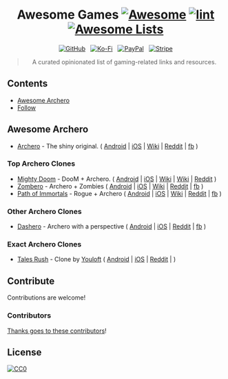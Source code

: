 <div align="center">

<!-- title -->

<!--lint ignore no-dead-urls-->

# Awesome Games [![Awesome](https://awesome.re/badge.svg)](https://awesome.re) [![lint](https://github.com/helena-o-shaw/awesome-games/actions/workflows/lint.yaml/badge.svg)](https://github.com/helena-o-shaw/awesome-games/actions/workflows/lint.yaml) [![Awesome Lists](https://srv-cdn.himpfen.io/badges/awesome-lists/awesomelists-flat.svg)](https://github.com/brandonhimpfen/awesome)

[![GitHub](https://srv-cdn.himpfen.io/badges/github/github-flat.svg)](https://github.com/sponsors/helena-o-shaw/) &nbsp; [![Ko-Fi](https://srv-cdn.himpfen.io/badges/kofi/kofi-flat.svg)](https://ko-fi.com/helena_shaw) &nbsp; [![PayPal](https://srv-cdn.himpfen.io/badges/paypal/paypal-flat.svg)](https://paypal.me/helena_shaw) &nbsp; [![Stripe](https://srv-cdn.himpfen.io/badges/stripe/stripe-flat.svg)](https://tinyurl.com/helena-o-shaw)

<!-- subtitle -->

> A curated opinionated list of gaming-related links and resources.

<!-- image -->

<!--
<a href="" target="_blank" rel="noopener noreferrer">
  <img src="" />
</a>
-->

<!-- description -->

<!-- TODO -->

</div>

<!-- TOC -->

## Contents

- [Awesome Archero](#awesome-archero)
- [Follow](#follow)

<!-- CONTENT -->

## Awesome Archero

- [Archero](https://www.habby.fun/game/detail/archero) - The shiny original.
(
[Android](https://play.google.com/store/apps/details?id=com.habby.archero) |
[iOS](https://apps.apple.com/us/app/archero/id1453651052) |
[Wiki](https://archero.fandom.com/wiki/Archero_Wiki) |
[Reddit](https://www.reddit.com/r/Archero/wiki/index/) |
[fb](https://www.facebook.com/archerogame/)
)

### Top Archero Clones

- [Mighty Doom](https://bethesda.net/en-US/game/mightydoom) - DooM + Archero.
(
[Android](https://play.google.com/store/apps/details?id=com.bethsoft.ubu) |
[iOS](https://apps.apple.com/us/app/mighty-doom/id1535673981) |
[Wiki](https://doom.fandom.com/wiki/Mighty_Doom) |
[Wiki](https://doomwiki.org/wiki/Mighty_Doom) | 
[Reddit](https://www.reddit.com/r/MightyDoom/top/?t=all)
)
- [Zombero](https://aldagames.com/games/zombero) - Archero + Zombies
(
[Android](https://play.google.com/store/apps/details?id=com.aldagames.zombero.bullet.hell) |
[iOS](https://apps.apple.com/us/app/zombero-hero-shooter/id1491773702) |
[Wiki](https://apps.fandom.com/wiki/Zombero) |
[Reddit](https://www.reddit.com/r/Zombero/top/?t=all) |
[fb](https://www.facebook.com/Zombero/)
)
- [Path of Immortals](https://poi.dreamplusgames.com/) - Rogue + Archero
(
[Android](https://play.google.com/store/apps/details?id=com.mechanist.poi) |
[iOS](https://apps.apple.com/us/app/path-of-immortals-survivor/id1557623459) |
[Wiki](https://land-of-immortals.fandom.com/wiki/Path_of_the_Immortal) |
[Reddit](https://www.reddit.com/r/pathofimmortals/top/?t=all) |
[fb](https://www.facebook.com/pathofimmortals/)
)

### Other Archero Clones

- [Dashero](https://www.treflegame.com/portfolio.html#dashero) - Archero with a perspective
(
[Android](https://play.google.com/store/apps/details?id=com.trefle.dashero) |
[iOS](https://apps.apple.com/us/app/legend-heroes-nonstop-combo/id1504030024) |
[Reddit](https://www.reddit.com/r/dasherogame/top/?t=all) |
[fb](https://www.facebook.com/DasheroGame/)
)

### Exact Archero Clones

- [Tales Rush]() - Clone by [Youloft](https://game.youloft.com/#/about)
(
[Android](https://play.google.com/store/apps/details?id=com.xchange.talesrush) |
[iOS](https://apps.apple.com/us/app/tales-rush/id1483719548) |
[Reddit](https://www.reddit.com/r/Talesrush/top/?t=all) |
)


<!-- TODO:

+ Combat Quest
+ 
+ ...
+ Warcraft Rumble

# Close Archero Clones

* Tales Rush
* Dragono
* Archaya
* Archer Hunter

? Idle Breaker
Arcade Hunter, Butchero, Byebye Monster, Archer Adventure
Heroics Archero Adventures, Wizard Legend, Tank Hero, Super Duper
Biubiu Tales (Heroes Rush), Hunter: Master of Arrow, 
Evil Shooter, Hit and Run, ByeBye Monster, Magicians Apprentice, Arcade Hunter, Ninja Story
Super Duper (early access), Shooting League: Bounty Hunter (early access)
Zombie Attack: Survival, Zombies: Shooting Attack Survival
Hero Rush, Impossible Space, Archer Girl, Crazy Wildling
Monster Killer, Lunch Hero, Bow Hero, Bow Land
Weapon Masters: Rougelike, Mecha , The Adventure: Pocket Journey
Arrow Shooting Battle Game 3D, Archery Hero: The Next Generation
Crazy Wildling, Heroics, Super Clone, Jackal Squad
BiuBiu Tales, 

https://play.google.com/store/apps/collection/cluster?gsr=SjtqGEUva0JQc2pEeHY2K1NmLzgra1ZFelE9PcICHgoWChJjb20ubXliby5kb29tc2xhbmQQBxgIMAE4AA%3D%3D:S:ANO1ljI6s9A

- [?]() - Archero + ?
(
[Android]() |
[iOS]() |
[Wiki]() |
[Reddit]() |
[fb]()
)

-->

<!-- END CONTENT -->

## Contribute

Contributions are welcome!

### Contributors

[Thanks goes to these contributors](https://github.com/helena-o-shaw/awesome-games/graphs/contributors)!

## License

[![CC0](https://mirrors.creativecommons.org/presskit/buttons/88x31/svg/by-sa.svg)](http://creativecommons.org/licenses/by-sa/4.0/)
